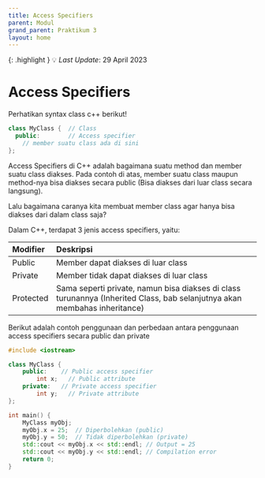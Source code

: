 ```yaml
---
title: Access Specifiers
parent: Modul
grand_parent: Praktikum 3
layout: home
---
```

{: .highlight }
💡 _Last Update_: 29 April 2023

# Access Specifiers
Perhatikan syntax class c++ berikut!

```cpp
class MyClass {  // Class
  public:        // Access specifier
    // member suatu class ada di sini
};
```

Access Specifiers di C++ adalah bagaimana suatu method dan member suatu class diakses. Pada contoh di atas, member suatu class maupun method-nya bisa diakses secara public (Bisa diakses dari luar class secara langsung).

Lalu bagaimana caranya kita membuat member class agar hanya bisa diakses dari dalam class saja?

Dalam C++, terdapat 3 jenis access specifiers, yaitu:

| Modifier | Deskripsi |
|:----------|:------------------|
| Public | Member dapat diakses di luar class |
| Private | Member tidak dapat diakses di luar class |
| Protected | Sama seperti private, namun bisa diakses di class turunannya (Inherited Class, bab selanjutnya akan membahas inheritance) |

Berikut adalah contoh penggunaan dan perbedaan antara penggunaan access specifiers secara public dan private

```cpp
#include <iostream>

class MyClass {
    public:    // Public access specifier
        int x;   // Public attribute
    private:   // Private access specifier
        int y;   // Private attribute
};

int main() {
    MyClass myObj;
    myObj.x = 25;  // Diperbolehkan (public)
    myObj.y = 50;  // Tidak diperbolehkan (private)
    std::cout << myObj.x << std::endl; // Output = 25
    std::cout << myObj.y << std::endl; // Compilation error
    return 0;
}
```

